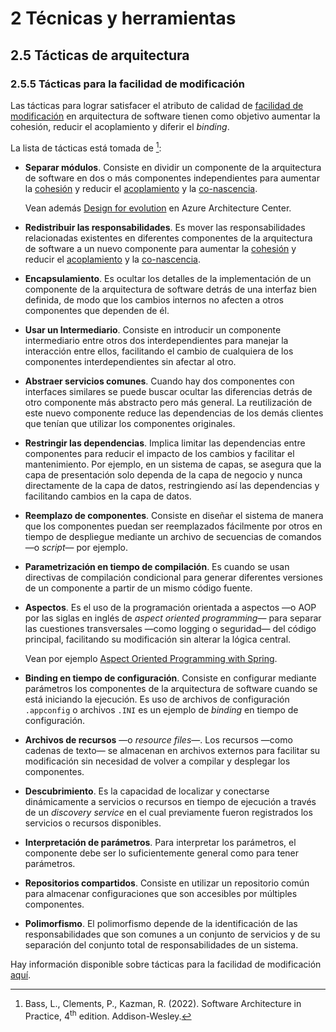 # 2 Técnicas y herramientas

## 2.5 Tácticas de arquitectura

### 2.5.5 Tácticas para la facilidad de modificación

Las tácticas para lograr satisfacer el atributo de calidad de [facilidad de
modificación](/4_Conceptos/4_Facilidad_de_modificacion.md) en arquitectura de
software tienen como objetivo aumentar la cohesión, reducir el acoplamiento y
diferir el *binding*.

La lista de tácticas está tomada de [^1]:

[^1]: Bass, L., Clements, P., Kazman, R. (2022). Software Architecture in
    Practice, 4<sup>th</sup> edition. Addison-Wesley.

* **Separar módulos**. Consiste en dividir un componente de la arquitectura de
  software en dos o más componentes independientes para aumentar la
  [cohesión](/4_Conceptos/4_Cohesion.md) y reducir el
  [acoplamiento](/4_Conceptos/4_Acoplamiento.md) y la
  [co-nascencia](/4_Conceptos/4_Connascence.md).

  Vean además [Design for
  evolution](https://learn.microsoft.com/en-us/azure/architecture/guide/design-principles/design-for-evolution)
  en Azure Architecture Center.

* **Redistribuir las responsabilidades**. Es mover las responsabilidades
  relacionadas existentes en diferentes componentes de la arquitectura de
  software a un nuevo componente para aumentar la
  [cohesión](/4_Conceptos/4_Cohesion.md) y reducir el
  [acoplamiento](/4_Conceptos/4_Acoplamiento.md) y la
  [co-nascencia](/4_Conceptos/4_Connascence.md).

* **Encapsulamiento**. Es ocultar los detalles de la implementación de un
  componente de la arquitectura de software detrás de una interfaz bien
  definida, de modo que los cambios internos no afecten a otros componentes que
  dependen de él.

* **Usar un Intermediario**. Consiste en introducir un componente intermediario
  entre otros dos interdependientes para manejar la interacción entre ellos,
  facilitando el cambio de cualquiera de los componentes interdependientes sin
  afectar al otro.

* **Abstraer servicios comunes**. Cuando hay dos componentes con interfaces
  similares se puede buscar ocultar las diferencias detrás de otro componente más
  abstracto pero más general. La reutilización de este nuevo componente reduce
  las dependencias de los demás clientes que tenían que utilizar los componentes
  originales.

* **Restringir las dependencias**. Implica limitar las dependencias entre
  componentes para reducir el impacto de los cambios y facilitar el
  mantenimiento. Por ejemplo, en un sistema de capas, se asegura que la capa de
  presentación solo dependa de la capa de negocio y nunca directamente de la
  capa de datos, restringiendo así las dependencias y facilitando cambios en la
  capa de datos.

* **Reemplazo de componentes**. Consiste en diseñar el sistema de manera que los
  componentes puedan ser reemplazados fácilmente por otros en tiempo de
  despliegue mediante un archivo de secuencias de comandos —o *script*— por
  ejemplo.

* **Parametrización en tiempo de compilación**. Es cuando se usan directivas de
  compilación condicional para generar diferentes versiones de un componente a
  partir de un mismo código fuente.

* **Aspectos**. Es el uso de la programación orientada a aspectos —o AOP por las
  siglas en inglés de  *aspect oriented programming*— para separar las
  cuestiones transversales —como logging o seguridad— del código principal,
  facilitando su modificación sin alterar la lógica central.

  Vean por ejemplo [Aspect Oriented Programming with
  Spring](https://docs.spring.io/spring-framework/reference/core/aop.html).

* **Binding en tiempo de configuración**. Consiste en configurar mediante parámetros
  los componentes de la arquitectura de software cuando se está iniciando la
  ejecución. Es uso de archivos de configuración `.appconfig` o archivos `.INI`
  es un ejemplo de *binding* en tiempo de configuración.

* **Archivos de recursos** —o *resource files*—. Los recursos —como cadenas de
  texto— se almacenan en archivos externos para facilitar su modificación sin
  necesidad de volver a compilar y desplegar los componentes.

* **Descubrimiento**. Es la capacidad de localizar y conectarse dinámicamente a
  servicios o recursos en tiempo de ejecución a través de un *discovery service*
  en el cual previamente fueron registrados los servicios o recursos
  disponibles.

* **Interpretación de parámetros**. Para interpretar los parámetros, el
  componente debe ser lo suficientemente general como para tener parámetros.

* **Repositorios compartidos**. Consiste en utilizar un repositorio común para
  almacenar configuraciones que son accesibles por múltiples componentes.

* **Polimorfismo**. El polimorfismo depende de la identificación de las
  responsabilidades que son comunes a un conjunto de servicios y de su
  separación del conjunto total de responsabilidades de un sistema.

Hay información disponible sobre tácticas para la facilidad de modificación
[aquí](https://insights.sei.cmu.edu/documents/778/2007_005_001_14858.pdf).